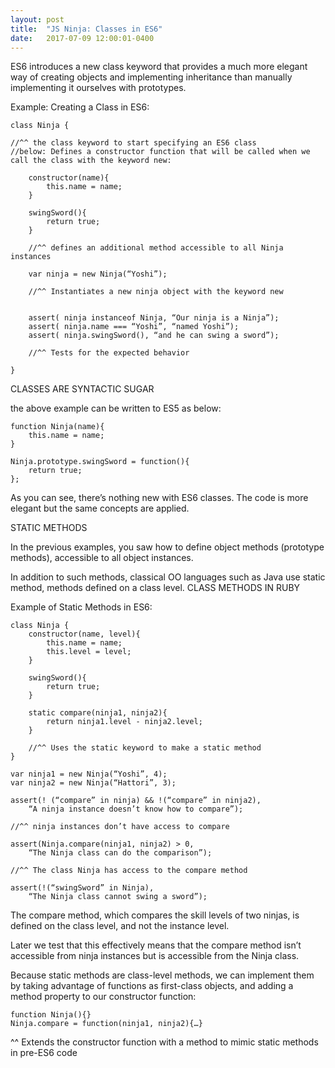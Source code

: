 ```yaml
---
layout: post
title:  "JS Ninja: Classes in ES6"
date:   2017-07-09 12:00:01-0400
---
```

ES6 introduces a new class keyword that provides a much more elegant way of creating objects and implementing inheritance than manually implementing it ourselves with prototypes.

Example: Creating a Class in ES6:

    class Ninja {       

    //^^ the class keyword to start specifying an ES6 class
    //below: Defines a constructor function that will be called when we call the class with the keyword new:

        constructor(name){
            this.name = name;
        }

        swingSword(){
            return true;
        }

        //^^ defines an additional method accessible to all Ninja instances

        var ninja = new Ninja(“Yoshi”);

        //^^ Instantiates a new ninja object with the keyword new

        
        assert( ninja instanceof Ninja, “Our ninja is a Ninja”);
        assert( ninja.name === “Yoshi”, “named Yoshi”);
        assert( ninja.swingSword(), “and he can swing a sword”);

        //^^ Tests for the expected behavior

    }

CLASSES ARE SYNTACTIC SUGAR

the above example can be written to ES5 as below:

    function Ninja(name){
        this.name = name;
    }

    Ninja.prototype.swingSword = function(){
        return true;
    };

As you can see, there’s nothing new with ES6 classes. The code is more elegant but the same concepts are applied.

STATIC METHODS

In the previous examples, you saw how to define object methods (prototype methods), accessible to all object instances.

In addition to such methods, classical OO languages such as Java use static method, methods defined on a class level. CLASS METHODS IN RUBY

Example of Static Methods in ES6:

    class Ninja {
        constructor(name, level){
            this.name = name;
            this.level = level;
        }

        swingSword(){
            return true;
        }

        static compare(ninja1, ninja2){
            return ninja1.level - ninja2.level;
        }

        //^^ Uses the static keyword to make a static method
    }

    var ninja1 = new Ninja(“Yoshi”, 4);
    var ninja2 = new Ninja(“Hattori”, 3);

    assert(! (“compare” in ninja) && !(“compare” in ninja2),
        “A ninja instance doesn’t know how to compare”);

    //^^ ninja instances don’t have access to compare

    assert(Ninja.compare(ninja1, ninja2) > 0,
        “The Ninja class can do the comparison”);

    //^^ The class Ninja has access to the compare method

    assert(!(“swingSword” in Ninja),
        “The Ninja class cannot swing a sword”);

The compare method, which compares the skill levels of two ninjas, is defined on the class level, and not the instance level.

Later we test that this effectively means that the compare method isn’t accessible from ninja instances but is accessible from the Ninja class.

Because static methods are class-level methods, we can implement them by taking advantage of functions as first-class objects, and adding a method property to our constructor function:

    function Ninja(){}
    Ninja.compare = function(ninja1, ninja2){…}

^^ Extends the constructor function with a method to mimic static methods in pre-ES6 code
